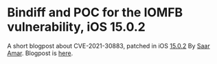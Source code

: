# Bindiff and POC for the IOMFB vulnerability, iOS 15.0.2

A short blogpost about CVE-2021-30883, patched in iOS [15.0.2](https://support.apple.com/en-us/HT212846) By [Saar Amar](https://twitter.com/AmarSaar). Blogpost is [here](https://saaramar.github.io/IOMFB_integer_overflow_poc/).
